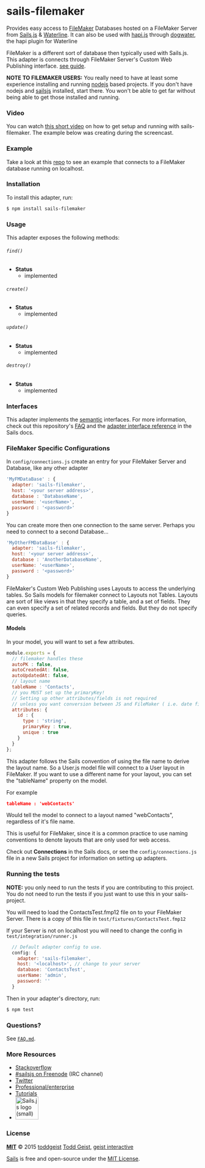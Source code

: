 # sails-filemaker

Provides easy access to [FileMaker](http://www.filemaker.com) Databases hosted on a FileMaker Server from [Sails.js](http://sailsjs.org/) & [Waterline](https://github.com/balderdashy/waterline). It can also be used with [hapi.js](http://hapijs.com/) through [dogwater](https://github.com/devinivy/dogwater), the hapi plugin for Waterline

FileMaker is a different sort of database then typically used with Sails.js. This adapter is connects through FileMaker Server's Custom Web Publishing interface. [see guide](https://fmhelp.filemaker.com/docs/14/en/fms14_cwp_guide.pdf).

**NOTE TO FILEMAKER USERS:** You really need to have at least some experience installing and running [nodejs](https://nodejs.org/) based projects.  If you don't have nodejs and [sailsjs](http://www.sailsjs.org) installed, start there. You won't be able to get far without being able to get those installed and running.

### Video
You can watch [this short video](http://vimeo.com/134790850) on how to get setup and running with sails-filemaker. The example below was creating during the screencast.

### Example
Take a look at this [repo](https://github.com/geistinteractive/sails-filemaker-example) to see an example that connects to a FileMaker database running on localhost.

### Installation

To install this adapter, run:

```sh
$ npm install sails-filemaker
```

### Usage

This adapter exposes the following methods:

###### `find()`

+ **Status**
  + implemented

###### `create()`

+ **Status**
  + implemented

###### `update()`

+ **Status**
  + implemented

###### `destroy()`

+ **Status**
  + implemented


### Interfaces


This adapter implements the [semantic]() interfaces.
For more information, check out this repository's [FAQ](./FAQ.md) and the [adapter interface reference](https://github.com/balderdashy/sails-docs/blob/master/adapter-specification.md) in the Sails docs.

### FileMaker Specific Configurations

In `config/connections.js` create an entry for your FileMaker Server and Database, like any other adapter

```javascript
'MyFMDataBase' : {
  adapter: 'sails-filemaker',
  host: '<your server address>',
  database : 'DatabaseName',
  userName: '<userName>',
  password : '<password>'
}
```

You can create more then one connection to the same server. Perhaps you need to connect to a second Database...

```javascript
'MyOtherFMDataBase' : {
  adapter: 'sails-filemaker',
  host: '<your server address>',
  database : 'AnotherDatabaseName',
  userName: '<userName>',
  password : '<password>'
}
```

FileMaker's Custom Web Publishing uses Layouts to access the underlying tables. So Sails models for filemaker connect to Layouts not Tables. Layouts are sort of like views in that they specify a table, and a set of fields. They can even specify a set of related records and fields.  But they do not specify queries.

#### Models

In your model, you will want to set a few attributes.

```javascript
module.exports = {
  // filemaker handles these
  autoPK : false,
  autoCreatedAt: false,
  autoUpdatedAt: false,
  // layout name
  tableName : 'Contacts',
  // you MUST set up the primaryKey!
  // Setting up other attributes/fields is not required
  // unless you want conversion between JS and FileMaker ( i.e. date fields )
  attributes: {
    id : {
      type : 'string',
      primaryKey : true,
      unique : true
    }
  }
};
```

This adapter follows the Sails convention of using the file name to derive the layout name. So a User.js model file will connect to a User layout in FileMaker.  If you want to use a different name for your layout, you can set the "tableName" property on the model.

For example

```json
tableName : 'webContacts'
```
Would tell the model to connect to a layout named "webContacts", regardless of it's file name.

This is useful for FileMaker, since it is a common practice to use naming conventions to denote layouts that are only used for web access.


Check out **Connections** in the Sails docs, or see the `config/connections.js` file in a new Sails project for information on setting up adapters.



### Running the tests
**NOTE:** you only need to run the tests if you are contributing to this project. You do not need to run the tests if you just want to use this in your sails-project.

You will need to load the ContactsTest.fmp12 file on to your FileMaker Server. There is a copy of this file in `test/fixtures/ContactsTest.fmp12`

If your Server is not on localhost you will need to change the config in `test/integration/runner.js`

```javascript
  // Default adapter config to use.
  config: {
    adapter: 'sails-filemaker',
    host: '<localhost>', // change to your server
    database: 'ContactsTest',
    userName: 'admin',
    password: ''
  }
  ```

Then in your adapter's directory, run:

```sh
$ npm test
```



### Questions?

See [`FAQ.md`](./FAQ.md).



### More Resources

- [Stackoverflow](http://stackoverflow.com/questions/tagged/sails.js)
- [#sailsjs on Freenode](http://webchat.freenode.net/) (IRC channel)
- [Twitter](https://twitter.com/sailsjs)
- [Professional/enterprise](https://github.com/balderdashy/sails-docs/blob/master/FAQ.md#are-there-professional-support-options)
- [Tutorials](https://github.com/balderdashy/sails-docs/blob/master/FAQ.md#where-do-i-get-help)
- <a href="http://sailsjs.org" target="_blank" title="Node.js framework for building realtime APIs."><img src="https://github-camo.global.ssl.fastly.net/9e49073459ed4e0e2687b80eaf515d87b0da4a6b/687474703a2f2f62616c64657264617368792e6769746875622e696f2f7361696c732f696d616765732f6c6f676f2e706e67" width=60 alt="Sails.js logo (small)"/></a>


### License

**[MIT](./LICENSE)**
&copy; 2015 [toddgeist](http://github.com/toddgeist)
[Todd Geist](http://twitter.com/toddgeist), [geist interactive](http://www.geistinteractive.com)

[Sails](http://sailsjs.org) is free and open-source under the [MIT License](http://sails.mit-license.org/).


